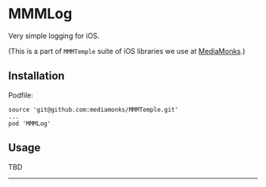 # MMMLog

Very simple logging for iOS.

(This is a part of `MMMTemple` suite of iOS libraries we use at [MediaMonks](https://www.mediamonks.com/).)

## Installation

Podfile:

```
source 'git@github.com:mediamonks/MMMTemple.git'
...
pod 'MMMLog'
```

## Usage

TBD

---
